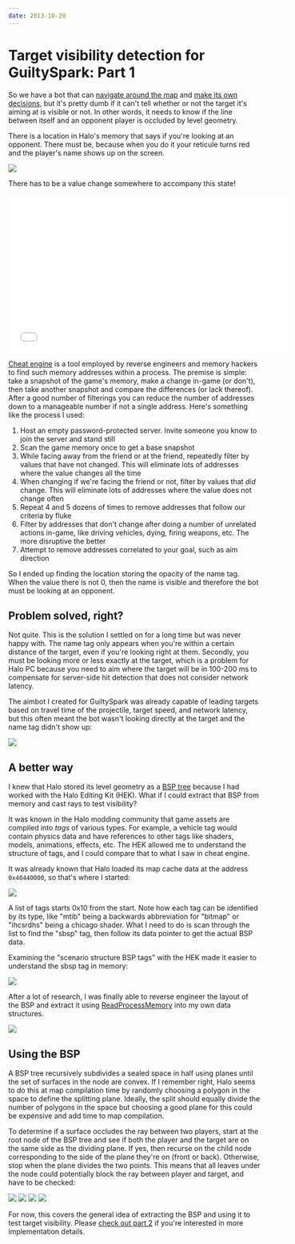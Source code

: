 ```yaml
---
date: 2013-10-20
---
```


# Target visibility detection for GuiltySpark: Part 1

So we have a bot that can [navigate around the map](/post/guiltyspark-navigation) and [make its own decisions](/post/guiltyspark-scripting), but it's pretty dumb if it can't tell whether or not the target it's aiming at is visible or not. In other words, it needs to know if the line between itself and an opponent player is occluded by level geometry.

There is a location in Halo's memory that says if you're looking at an opponent. There must be, because when you do it your reticule turns red and the player's name shows up on the screen.

![](fade.jpg)

There has to be a value change somewhere to accompany this state!

<iframe width="560" height="315" src="//www.youtube.com/embed/E2sCu67cTEE" frameborder="0" allowfullscreen></iframe>


[Cheat engine](http://www.cheatengine.org/) is a tool employed by reverse engineers and memory hackers to find such memory addresses within a process. The premise is simple: take a snapshot of the game's memory, make a change in-game (or don't), then take another snapshot and compare the differences (or lack thereof). After a good number of filterings you can reduce the number of addresses down to a manageable number if not a single address. Here's something like the process I used:

1. Host an empty password-protected server. Invite someone you know to join the server and stand still
3. Scan the game memory once to get a base snapshot
4. While facing away from the friend or at the friend, repeatedly filter by values that have not changed. This will eliminate lots of addresses where the value changes all the time
5. When changing if we're facing the friend or not, filter by values that *did* change. This will eliminate lots of addresses where the value does not change often
6. Repeat 4 and 5 dozens of times to remove addresses that follow our criteria by fluke
7. Filter by addresses that don't change after doing a number of unrelated actions in-game, like driving vehicles, dying, firing weapons, etc. The more disruptive the better
8. Attempt to remove addresses correlated to your goal, such as aim direction

So I ended up finding the location storing the opacity of the name tag. When the value there is not 0, then the name is visible and therefore the bot must be looking at an opponent.

## Problem solved, right?
Not quite. This is the solution I settled on for a long time but was never happy with. The name tag only appears when you're within a certain distance of the target, even if you're looking right at them. Secondly, you must be looking more or less exactly at the target, which is a problem for Halo PC because you need to aim where the target will be in 100-200 ms to compensate for server-side hit detection that does not consider network latency.

The aimbot I created for GuiltySpark was already capable of leading targets based on travel time of the projectile, target speed, and network latency, but this often meant the bot wasn't looking directly at the target and the name tag didn't show up:

![](lead.jpg)

## A better way
I knew that Halo stored its level geometry as a [BSP tree](http://en.wikipedia.org/wiki/Binary_space_partitioning) because I had worked with the Halo Editing Kit (HEK). What if I could extract that BSP from memory and cast rays to test visibility?

It was known in the Halo modding community that game assets are compiled into *tags* of various types. For example, a vehicle tag would contain physics data and have references to other tags like shaders, models, animations, effects, etc. The HEK allowed me to understand the structure of tags, and I could compare that to what I saw in cheat engine.

It was already known that Halo loaded its map cache data at the address `0x40440000`, so that's where I started:

[![](taglist.jpg)](taglist.jpg)

A list of tags starts 0x10 from the start. Note how each tag can be identified by its type, like "mtib" being a backwards abbreviation for "bitmap" or "ihcsrdhs" being a chicago shader. What I need to do is scan through the list to find the "sbsp" tag, then follow its data pointer to get the actual BSP data.

Examining the "scenario structure BSP tags" with the HEK made it easier to understand the sbsp tag in memory:

[![](BSP3DNODE.JPG)](BSP3DNODE.JPG)

After a lot of research, I was finally able to reverse engineer the layout of the BSP and extract it using [ReadProcessMemory](http://msdn.microsoft.com/en-ca/library/windows/desktop/ms680553%28v=vs.85%29.aspx) into my own data structures.

[![](bspmemory.jpg)](bspmemory.jpg)

## Using the BSP
A BSP tree recursively subdivides a sealed space in half using planes until the set of surfaces in the node are convex. If I remember right, Halo seems to do this at map compilation time by randomly choosing a polygon in the space to define the splitting plane. Ideally, the split should equally divide the number of polygons in the space but choosing a good plane for this could be expensive and add time to map compilation.

To determine if a surface occludes the ray between two players, start at the root node of the BSP tree and see if both the player and the target are on the same side as the dividing plane. If yes, then recurse on the child node corresponding to the side of the plane they're on (front or back). Otherwise, stop when the plane divides the two points. This means that all leaves under the node could potentially block the ray between player and target, and have to be checked:

![](bsp0.jpg)
![](bsp1.jpg)
![](bsp2.jpg)
![](bsp3.jpg)

For now, this covers the general idea of extracting the BSP and using it to test target visibility. Please [check out part 2](/post/guiltyspark-visibility-detection-part-2) if you're interested in more implementation details.